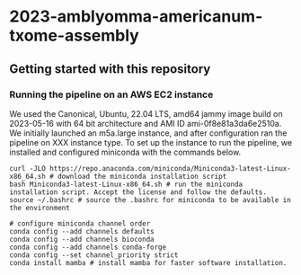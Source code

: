 # 2023-amblyomma-americanum-txome-assembly

## Getting started with this repository

### Running the pipeline on an AWS EC2 instance

We used the Canonical, Ubuntu, 22.04 LTS, amd64 jammy image build on 2023-05-16 with 64 bit architecture and AMI ID ami-0f8e81a3da6e2510a.
We initially launched an m5a.large instance, and after configuration ran the pipeline on XXX instance type.
To set up the instance to run the pipeline, we installed and configured miniconda with the commands below.

```
curl -JLO https://repo.anaconda.com/miniconda/Miniconda3-latest-Linux-x86_64.sh # download the miniconda installation script
bash Miniconda3-latest-Linux-x86_64.sh # run the miniconda installation script. Accept the license and follow the defaults.
source ~/.bashrc # source the .bashrc for miniconda to be available in the environment

# configure miniconda channel order
conda config --add channels defaults 
conda config --add channels bioconda
conda config --add channels conda-forge
conda config --set channel_priority strict
conda install mamba # install mamba for faster software installation.
```
